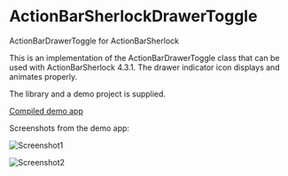 ActionBarSherlockDrawerToggle
===================

ActionBarDrawerToggle for ActionBarSherlock

This is an implementation of the ActionBarDrawerToggle class that can be used with ActionBarSherlock 4.3.1. The drawer indicator icon displays and animates properly.

The library and a demo project is supplied.

[Compiled demo app](demo/demo-compiled/ActionBarSherlockDrawerToggleDemo.apk)

Screenshots from the demo app:

![Screenshot1](https://raw.github.com/rzsombor/ActionBarSherlockDrawerToggle/master/screenshots/phone_closed_android_2.3.png)

![Screenshot2](https://raw.github.com/rzsombor/ActionBarSherlockDrawerToggle/master/screenshots/phone_opened_android_2.3.png)